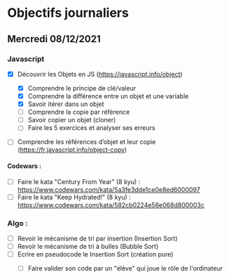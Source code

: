 # Objectifs journaliers

## Mercredi 08/12/2021 


### Javascript

* [X] Découvrir les Objets en JS (https://javascript.info/object)
  * [X] Comprendre le principe de clé/valeur
  * [X] Comprendre la différence entre un objet et une variable
  * [X] Savoir itérer dans un objet
  * [ ] Comprendre la copie par référence
  * [ ] Savoir copier un objet (cloner)
  * [ ] Faire les 5 exercices et analyser ses erreurs
* [ ] Comprendre les références d’objet et leur copie (https://fr.javascript.info/object-copy) 


#### Codewars :

 * [ ] Faire le kata "Century From Year" (8 kyu) : https://www.codewars.com/kata/5a3fe3dde1ce0e8ed6000097
 * [ ] Faire le kata "Keep Hydrated!" (8 kyu) : https://www.codewars.com/kata/582cb0224e56e068d800003c

### Algo : 

* [ ] Revoir le mécanisme de tri par insertion (Insertion Sort)
* [ ] Revoir le mécanisme de tri à bulles (Bubble Sort)
* [ ] Ecrire en pseudocode le Insertion Sort (création pure)
  * [ ] Faire valider son code par un "élève" qui joue le rôle de l'ordinateur

